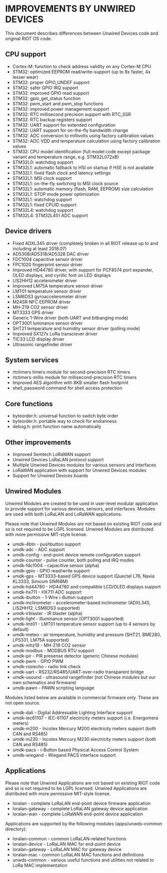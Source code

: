 IMPROVEMENTS BY UNWIRED DEVICES
===============================

This document describes differences between Unwired Devices code and original RIOT OS code.

CPU support
-----------

* Cortex-M: function to check address validity on any Cortex-M CPU
* STM32: optimized EEPROM read/write-support (up to 8x faster, 4x lesser wear)
* STM32: proper GPIO_UNDEF support
* STM32: safer GPIO IRQ support
* STM32: improved GPIO read support
* STM32: gpio_get_status function
* STM32: pwm_start and pwm_stop functions
* STM32: improved power management support
* STM32: RTC millisecond precision support with RTC_SSR
* STM32: RTC backup registers support
* STM32: UART support for extended configuration
* STM32: UART support for on-the-fly bandwidth change
* STM32: ADC conversion to millivolts using factory calibration values
* STM32: ADC VDD and temperature calculation using factory calibration values
* STM32: CPU model identification (full model code except package variant and temperature range, e.g. STM32L072xB)
* STM32L0: watchdog support
* STM32L1: automatic fallback to HSI on startup if HSE is not available
* STM32L1: fixed flash clock and latency settings
* STM32L1: MSI clock support
* STM32L1: on-the-fly switching to MSI clock source
* STM32L1: automatic memory (flash, RAM, EEPROM) size calculation
* STM32L1: STOP mode power optimization
* STM32L1: watchdog support
* STM32L1: fixed CPUID support
* STM32L4: watchdog support
* STM32L4: STM32L451 ADC support

Device drivers
--------------

* Fixed ADXL345 driver (completely broken in all RIOT release up to and including at least 2018.07)
* AD5308/AD5318/AD5328 DAC driver
* FDC1004 capacitive sensor driver
* FPC1020 fingerprint sensor driver
* Improved HD44780 driver, with support for PCF8574 port expander, OLED displays, and cyrillic font on LED displays
* LIS2HH12 accelerometer driver
* Improved LM75A temperature sensor driver
* LMT01 temperature sensor driver
* LSM6DS3 gyroaccelerometer driver
* M24SR NFC EEPROM driver
* MH-Z19 CO2 sensor driver
* MT3333 GPS driver
* Generic 1-Wire driver (both UART and bitbanging mode)
* OPT3001 luminance sensor driver
* SHT21 temperature and humidity sensor driver (polling mode)
* Improved SX127x LoRa transciever driver
* TIC33 LCD display driver
* Ultrasonic rangefinder driver

System services
---------------

* rtctimers timers module for second-precision RTC timers
* rtctimers-millis module for millisecond-precision RTC timers
* Improved AES algorithm with 8KB smaller flash footprint
* shell_password command for shell access protection

Core functions
--------------

* byteorder.h: universal function to switch byte order
* byteorder.h: portable way to check for endianness
* debug.h: print function name automatically

Other improvements
------------------

* Improved Semtech LoRaWAN support
* Unwired Devices LoRaLAN protocol support
* Multiple Unwired Devices modules for various sensors and interfaces
* LoRaWAN application with support for Unwired Devices modules
* Support for Unwired Devices boards

Unwired Modules
---------------

Unwired Modules are created to be used in user-level modular application
to provide support for various devices, sensors, and interfaces. Modules
are used with both LoRaLAN and LoRaWAN applications.

Please note that Unwired Modules are not based on existing RIOT code and
so is not required to be LGPL licensed. Unwired Modules are distributed
with more permissive MIT-style license.

* umdk-4btn - pushbutton support
* umdk-adc - ADC support
* umdk-config - end-point device remote configuration support
* umdk-counter - pulse counter, both polling and IRQ modes
* umdk-fdc1004 - capacitive sensor (alpha)
* umdk-gpio - GPIO read/write support
* umdk-gps - MT3333-based GPS device support (Quectel L76, Navia KL3333, Simcom SIM68M)
* umdk-hd44780 - HD44780 and compatible LCD/OLED displays support
* umdk-hx711 - HX711 ADC support
* umdk-ibutton - 1-Wire i-Button support
* umdk-inclinometer - accelerometer-based inclinometer (ADXL345, LIS2HH12, LSM6DS3 supported)
* umdk-irblaster - IR blaster (alpha)
* umdk-light - illuminance sensor (OPT3001 supported)
* umdk-lmt01 - LMT01 temperature sensor support (up to 4 sensors by default)
* umdk-meteo - air temperature, humidity and pressure (SHT21, BME280, LPS331, LM75A supported)
* umdk-mhz19 - MH-Z19 CO2 sensor
* umdk-modbus - MODBUS RTU support
* umdk-pir - PIR presense detector (generic Chinese modules)
* umdk-pwm - GPIO PWM
* umdk-rssiecho - radio link check
* umdk-uart - RS232/RS485/UART-over-radio transparent bridge
* umdk-usound - ultrasound rangefinder (not Chinese modules but our own schematics and firmware)
* umdk-pawn - PAWN scripting language

Modules listed below are available in commercial firmware only. These are not open source.

* umdk-dali - Digital Addressable Lighting Interface support
* umdk-iec61107 - IEC-61107 electricity meters support (i.e. Energomera meters)
* umdk-m200 - Incotex Mercury M200 electricity meters support (both CAN and RS485)
* umdk-m230 - Incotex Mercury M230 electricity meters support (both CAN and RS485)
* umdk-pacs - i-Button based Physical Access Control System
* umdk-wiegand - Wiegand PACS interface support

Applications
------------

Please note that Unwired Applications are not based on existing RIOT code and
so is not required to be LGPL licensed. Unwired Applications are distributed
with more permissive MIT-style license.

* loralan - complete LoRaLAN end-point device firmware application
* loralan-gateway - complete LoRaLAN gateway device application
* loralan-wan - complete LoRaWAN end-point device application

Applications are supported by the following modules (apps/unwds-common directory):

* loralan-common - common LoRaLAN-related functions
* loralan-device - LoRaLAN MAC for end-point device
* loralan-gateway - LoRaLAN MAC for gateway device
* loralan-mac - common LoRaLAN MAC functions and definitions
* unwds-common - various useful functions and utilities not related to LoRa MAC implementation
